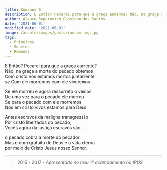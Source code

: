 ```yaml
---
title: Romanos 6
description: E Então? Pecarei para que a graça aumente? Não, na graça a morte do pecado obtemos...
author: Alvaro Separovich Cassiano dos Santos
date: '2021-06-01'
modified_date: '2021-06-01'
image: /assets/images/posts/random-img.jpg
tags:
  - Primeiros
  - Sonetos
  - Romanos
---
```

E Então? Pecarei para que a graça aumente?   
Não, na graça a morte do pecado obtemos   
Com cristo nós estamos mortos juntamente   
*se* Com ele morremos com ele viveremos   

Se ele morreu e agora ressurreto o vemos   
De uma vez para o pecado ele morreu   
Se para o pecado com ele morremos   
Nós em cristo vivos estamos para Deus   

Antes escravos da maligna transgressão   
Por cristo libertados do pecado,   
Vocês agora da justiça escravos são .    

o pecado cobra a morte do pecador   
Mas o dom gratuito de Deus é a vida eterna   
por meio de Cristo Jesus nosso Senhor.    

______

> 2015 - 2017 - *Apresentado no meu 1º acampamento na IPUS*